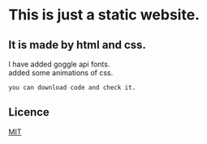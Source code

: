 # This is just a static website.
## It is made by html and css.
I have added goggle api fonts.<br>
added some animations of css.
```
you can download code and check it.
```
## Licence
[MIT](https://choosealicense.com/licenses/mit)
